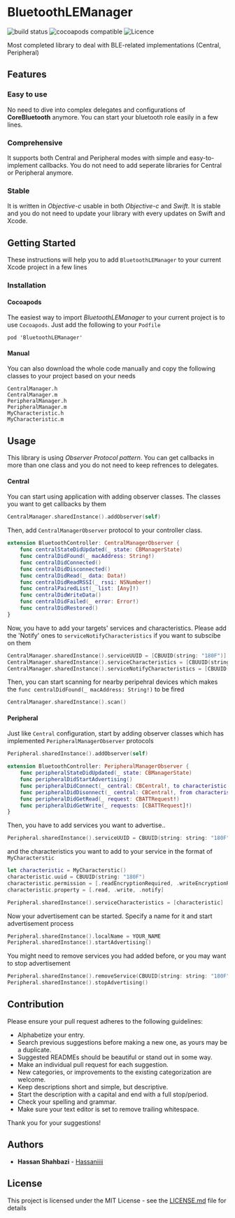 # BluetoothLEManager
![build status](https://travis-ci.org/Hassaniiii/BluetoothLEManager.svg?branch=master)
![cocoapods compatible](https://img.shields.io/badge/Cocoapods-compatible-4BC51D.svg?style=flat)
![Licence](https://img.shields.io/github/license/Hassaniiii/BluetoothLEManager.svg)

Most completed library to deal with BLE-related implementations (Central, Peripheral)


## Features

### Easy to use
No need to dive into complex delegates and configurations of **CoreBluetooth** anymore. You can start your bluetooth role easily in a few lines.

### Comprehensive
It supports both Central and Peripheral modes with simple and easy-to-implement callbacks. You do not need to add seperate libraries for Central or Peripheral anymore.

### Stable
It is written in *Objective-c* usable in both *Objective-c* and *Swift*. It is stable and you do not need to update your library with every updates on Swift and Xcode.

## Getting Started
These instructions will help you to add `BluetoothLEManager` to your current Xcode project in a few lines

### Installation
#### Cocoapods
The easiest way to import *BluetoothLEManager* to your current project is to use `Cocoapods`. Just add the following to your `Podfile`

`pod 'BluetoothLEManager'`

#### Manual
You can also download the whole code manually and copy the following classes to your project based on your needs
```
CentralManager.h
CentralManager.m
PeripheralManager.h
PeripheralManager.m
MyCharacteristic.h
MyCharacteristic.m
```

## Usage
This library is using *Observer Protocol pattern*. You can get callbacks in more than one class and you do not need to keep refrences to delegates.


#### Central
You can start using application with adding observer classes. The classes you want to get callbacks by them
```swift
CentralManager.sharedInstance().addObserver(self)
```

Then, add `CentralManagerObserver` protocol to your controller class.
```swift
extension BluetoothController: CentralManagerObserver {
    func centralStateDidUpdated(_ state: CBManagerState)
    func centralDidFound(_ macAddress: String!)
    func centralDidConnected()
    func centralDidDisconnected()
    func centralDidRead(_ data: Data!)
    func centralDidReadRSSI(_ rssi: NSNumber!)
    func centralPairedList(_ list: [Any]!)
    func centralDidWriteData()
    func centralDidFailed(_ error: Error!)
    func centralDidRestored()
}
```
Now, you have to add your targets' services and characteristics. Please add the 'Notify' ones to `serviceNotifyCharacteristics` if you want to subscibe on them
```swift
CentralManager.sharedInstance().serviceUUID = [CBUUID(string: "180F")]
CentralManager.sharedInstance().serviceCharacteristics = [CBUUID(string: "212A")]
CentralManager.sharedInstance().serviceNotifyCharacteristics = [CBUUID(string: "212A")]
```

Then, you can start scanning for nearby peripehral devices which makes the `func centralDidFound(_ macAddress: String!)` to be fired
```swift
CentralManager.sharedInstance().scan()
```

#### Peripheral
Just like `Central` configuration, start by adding observer classes which has implemented `PeripheralManagerObserver` protocols
```swift
Peripheral.sharedInstance().addObserver(self)

extension BluetoothController: PeripheralManagerObserver {
    func peripheralStateDidUpdated(_ state: CBManagerState)
    func peripheralDidStartAdvertising()
    func peripheralDidConnect(_ central: CBCentral!, to characteristic: CBCharacteristic!)
    func peripheralDidDisonnect(_ central: CBCentral!, from characteristic: CBCharacteristic!)
    func peripheralDidGetRead(_ request: CBATTRequest!)
    func peripheralDidGetWrite(_ requests: [CBATTRequest]!)
}
```
Then, you have to add services you want to advertise..
```swift
Peripheral.sharedInstance().serviceUUID = CBUUID(string: string: "180F")
```
and the characteristics you want to add to your service in the format of `MyCharacterstic`
```swift
let characteristic = MyCharacterstic()
characteristic.uuid = CBUUID(string: "180F")
characteristic.permission = [.readEncryptionRequired, .writeEncryptionRequired]
characteristic.property = [.read, .write, .notify]

Peripheral.sharedInstance().serviceCharacteristics = [characteristic]
```
Now your advertisement can be started. Specify a name for it and start advertisement process
```swift
Peripheral.sharedInstance().localName = YOUR_NAME
Peripheral.sharedInstance().startAdvertising()
```
You might need to remove services you had added before, or you may want to stop advertisement
```swift
Peripheral.sharedInstance().removeService(CBUUID(string: string: "180F"))
Peripheral.sharedInstance().stopAdvertising()
```

## Contribution
Please ensure your pull request adheres to the following guidelines:

* Alphabetize your entry.
* Search previous suggestions before making a new one, as yours may be a duplicate.
* Suggested READMEs should be beautiful or stand out in some way.
* Make an individual pull request for each suggestion.
* New categories, or improvements to the existing categorization are welcome.
* Keep descriptions short and simple, but descriptive.
* Start the description with a capital and end with a full stop/period.
* Check your spelling and grammar.
* Make sure your text editor is set to remove trailing whitespace.

Thank you for your suggestions!

## Authors

* **Hassan Shahbazi** - [Hassaniiii](https://github.com/Hassaniiii)

## License
This project is licensed under the MIT License - see the [LICENSE.md](https://github.com/Hassaniiii/BLEManager/blob/master/LICENSE.md) file for details
